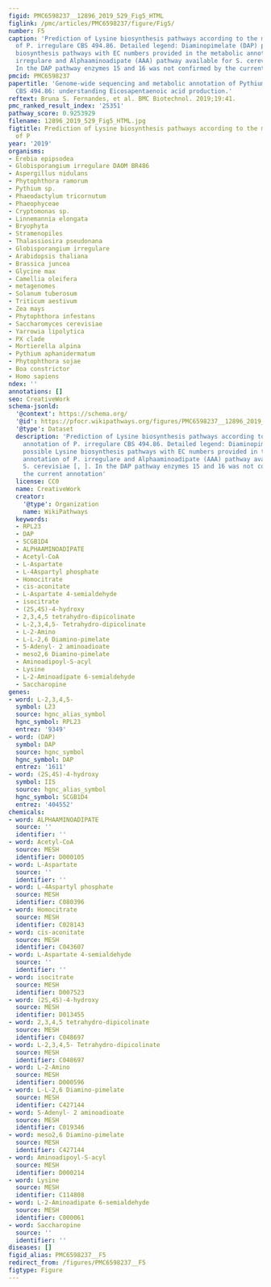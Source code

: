 ```yaml
---
figid: PMC6598237__12896_2019_529_Fig5_HTML
figlink: /pmc/articles/PMC6598237/figure/Fig5/
number: F5
caption: 'Prediction of Lysine biosynthesis pathways according to the metabolic annotation
  of P. irregulare CBS 494.86. Detailed legend: Diaminopimelate (DAP) possible Lysine
  biosynthesis pathways with EC numbers provided in the metabolic annotation of P.
  irregulare and Alphaaminoadipate (AAA) pathway available for S. cerevisiae [, ].
  In the DAP pathway enzymes 15 and 16 was not confirmed by the current annotation'
pmcid: PMC6598237
papertitle: 'Genome-wide sequencing and metabolic annotation of Pythium irregulare
  CBS 494.86: understanding Eicosapentaenoic acid production.'
reftext: Bruna S. Fernandes, et al. BMC Biotechnol. 2019;19:41.
pmc_ranked_result_index: '25351'
pathway_score: 0.9253929
filename: 12896_2019_529_Fig5_HTML.jpg
figtitle: Prediction of Lysine biosynthesis pathways according to the metabolic annotation
  of P
year: '2019'
organisms:
- Erebia epipsodea
- Globisporangium irregulare DAOM BR486
- Aspergillus nidulans
- Phytophthora ramorum
- Pythium sp.
- Phaeodactylum tricornutum
- Phaeophyceae
- Cryptomonas sp.
- Linnemannia elongata
- Bryophyta
- Stramenopiles
- Thalassiosira pseudonana
- Globisporangium irregulare
- Arabidopsis thaliana
- Brassica juncea
- Glycine max
- Camellia oleifera
- metagenomes
- Solanum tuberosum
- Triticum aestivum
- Zea mays
- Phytophthora infestans
- Saccharomyces cerevisiae
- Yarrowia lipolytica
- PX clade
- Mortierella alpina
- Pythium aphanidermatum
- Phytophthora sojae
- Boa constrictor
- Homo sapiens
ndex: ''
annotations: []
seo: CreativeWork
schema-jsonld:
  '@context': https://schema.org/
  '@id': https://pfocr.wikipathways.org/figures/PMC6598237__12896_2019_529_Fig5_HTML.html
  '@type': Dataset
  description: 'Prediction of Lysine biosynthesis pathways according to the metabolic
    annotation of P. irregulare CBS 494.86. Detailed legend: Diaminopimelate (DAP)
    possible Lysine biosynthesis pathways with EC numbers provided in the metabolic
    annotation of P. irregulare and Alphaaminoadipate (AAA) pathway available for
    S. cerevisiae [, ]. In the DAP pathway enzymes 15 and 16 was not confirmed by
    the current annotation'
  license: CC0
  name: CreativeWork
  creator:
    '@type': Organization
    name: WikiPathways
  keywords:
  - RPL23
  - DAP
  - SCGB1D4
  - ALPHAAMINOADIPATE
  - Acetyl-CoA
  - L-Aspartate
  - L-4Aspartyl phosphate
  - Homocitrate
  - cis-aconitate
  - L-Aspartate 4-semialdehyde
  - isocitrate
  - (2S,4S)-4-hydroxy
  - 2,3,4,5 tetrahydro-dipicolinate
  - L-2,3,4,5- Tetrahydro-dipicolinate
  - L-2-Amino
  - L-L-2,6 Diamino-pimelate
  - 5-Adenyl- 2 aminoadioate
  - meso2,6 Diamino-pimelate
  - Aminoadipoyl-S-acyl
  - Lysine
  - L-2-Aminoadipate 6-semialdehyde
  - Saccharopine
genes:
- word: L-2,3,4,5-
  symbol: L23
  source: hgnc_alias_symbol
  hgnc_symbol: RPL23
  entrez: '9349'
- word: (DAP)
  symbol: DAP
  source: hgnc_symbol
  hgnc_symbol: DAP
  entrez: '1611'
- word: (2S,4S)-4-hydroxy
  symbol: IIS
  source: hgnc_alias_symbol
  hgnc_symbol: SCGB1D4
  entrez: '404552'
chemicals:
- word: ALPHAAMINOADIPATE
  source: ''
  identifier: ''
- word: Acetyl-CoA
  source: MESH
  identifier: D000105
- word: L-Aspartate
  source: ''
  identifier: ''
- word: L-4Aspartyl phosphate
  source: MESH
  identifier: C080396
- word: Homocitrate
  source: MESH
  identifier: C028143
- word: cis-aconitate
  source: MESH
  identifier: C043607
- word: L-Aspartate 4-semialdehyde
  source: ''
  identifier: ''
- word: isocitrate
  source: MESH
  identifier: D007523
- word: (2S,4S)-4-hydroxy
  source: MESH
  identifier: D013455
- word: 2,3,4,5 tetrahydro-dipicolinate
  source: MESH
  identifier: C048697
- word: L-2,3,4,5- Tetrahydro-dipicolinate
  source: MESH
  identifier: C048697
- word: L-2-Amino
  source: MESH
  identifier: D000596
- word: L-L-2,6 Diamino-pimelate
  source: MESH
  identifier: C427144
- word: 5-Adenyl- 2 aminoadioate
  source: MESH
  identifier: C019346
- word: meso2,6 Diamino-pimelate
  source: MESH
  identifier: C427144
- word: Aminoadipoyl-S-acyl
  source: MESH
  identifier: D000214
- word: Lysine
  source: MESH
  identifier: C114808
- word: L-2-Aminoadipate 6-semialdehyde
  source: MESH
  identifier: C000061
- word: Saccharopine
  source: ''
  identifier: ''
diseases: []
figid_alias: PMC6598237__F5
redirect_from: /figures/PMC6598237__F5
figtype: Figure
---
```

